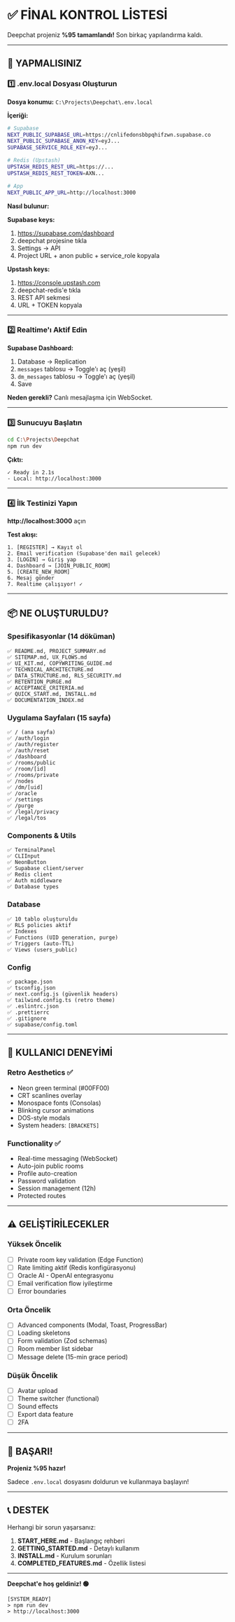 # ✅ FİNAL KONTROL LİSTESİ

Deepchat projeniz **%95 tamamlandı!** Son birkaç yapılandırma kaldı.

---

## 🎯 YAPMALISINIZ

### 1️⃣ .env.local Dosyası Oluşturun

**Dosya konumu:** `C:\Projects\Deepchat\.env.local`

**İçeriği:**
```bash
# Supabase
NEXT_PUBLIC_SUPABASE_URL=https://cnlifedonsbbpqhifzwn.supabase.co
NEXT_PUBLIC_SUPABASE_ANON_KEY=eyJ...
SUPABASE_SERVICE_ROLE_KEY=eyJ...

# Redis (Upstash)
UPSTASH_REDIS_REST_URL=https://...
UPSTASH_REDIS_REST_TOKEN=AXN...

# App
NEXT_PUBLIC_APP_URL=http://localhost:3000
```

**Nasıl bulunur:**

**Supabase keys:**
1. https://supabase.com/dashboard
2. deepchat projesine tıkla
3. Settings → API
4. Project URL + anon public + service_role kopyala

**Upstash keys:**
1. https://console.upstash.com
2. deepchat-redis'e tıkla
3. REST API sekmesi
4. URL + TOKEN kopyala

---

### 2️⃣ Realtime'ı Aktif Edin

**Supabase Dashboard:**
1. Database → Replication
2. `messages` tablosu → Toggle'ı aç (yeşil)
3. `dm_messages` tablosu → Toggle'ı aç (yeşil)
4. Save

**Neden gerekli?** Canlı mesajlaşma için WebSocket.

---

### 3️⃣ Sunucuyu Başlatın

```bash
cd C:\Projects\Deepchat
npm run dev
```

**Çıktı:**
```
✓ Ready in 2.1s
- Local: http://localhost:3000
```

---

### 4️⃣ İlk Testinizi Yapın

**http://localhost:3000** açın

**Test akışı:**
```
1. [REGISTER] → Kayıt ol
2. Email verification (Supabase'den mail gelecek)
3. [LOGIN] → Giriş yap
4. Dashboard → [JOIN_PUBLIC_ROOM]
5. [CREATE_NEW_ROOM]
6. Mesaj gönder
7. Realtime çalışıyor! ✓
```

---

## 📦 NE OLUŞTURULDU?

### Spesifikasyonlar (14 döküman)
```
✅ README.md, PROJECT_SUMMARY.md
✅ SITEMAP.md, UX_FLOWS.md
✅ UI_KIT.md, COPYWRITING_GUIDE.md
✅ TECHNICAL_ARCHITECTURE.md
✅ DATA_STRUCTURE.md, RLS_SECURITY.md
✅ RETENTION_PURGE.md
✅ ACCEPTANCE_CRITERIA.md
✅ QUICK_START.md, INSTALL.md
✅ DOCUMENTATION_INDEX.md
```

### Uygulama Sayfaları (15 sayfa)
```
✅ / (ana sayfa)
✅ /auth/login
✅ /auth/register
✅ /auth/reset
✅ /dashboard
✅ /rooms/public
✅ /room/[id]
✅ /rooms/private
✅ /nodes
✅ /dm/[uid]
✅ /oracle
✅ /settings
✅ /purge
✅ /legal/privacy
✅ /legal/tos
```

### Components & Utils
```
✅ TerminalPanel
✅ CLIInput
✅ NeonButton
✅ Supabase client/server
✅ Redis client
✅ Auth middleware
✅ Database types
```

### Database
```
✅ 10 tablo oluşturuldu
✅ RLS policies aktif
✅ Indexes
✅ Functions (UID generation, purge)
✅ Triggers (auto-TTL)
✅ Views (users_public)
```

### Config
```
✅ package.json
✅ tsconfig.json
✅ next.config.js (güvenlik headers)
✅ tailwind.config.ts (retro theme)
✅ .eslintrc.json
✅ .prettierrc
✅ .gitignore
✅ supabase/config.toml
```

---

## 🎨 KULLANICI DENEYİMİ

### Retro Aesthetics ✅
- Neon green terminal (#00FF00)
- CRT scanlines overlay
- Monospace fonts (Consolas)
- Blinking cursor animations
- DOS-style modals
- System headers: `[BRACKETS]`

### Functionality ✅
- Real-time messaging (WebSocket)
- Auto-join public rooms
- Profile auto-creation
- Password validation
- Session management (12h)
- Protected routes

---

## ⚠️ GELİŞTİRİLECEKLER

### Yüksek Öncelik
- [ ] Private room key validation (Edge Function)
- [ ] Rate limiting aktif (Redis konfigürasyonu)
- [ ] Oracle AI - OpenAI entegrasyonu
- [ ] Email verification flow iyileştirme
- [ ] Error boundaries

### Orta Öncelik
- [ ] Advanced components (Modal, Toast, ProgressBar)
- [ ] Loading skeletons
- [ ] Form validation (Zod schemas)
- [ ] Room member list sidebar
- [ ] Message delete (15-min grace period)

### Düşük Öncelik
- [ ] Avatar upload
- [ ] Theme switcher (functional)
- [ ] Sound effects
- [ ] Export data feature
- [ ] 2FA

---

## 🎉 BAŞARI!

**Projeniz %95 hazır!**

Sadece `.env.local` dosyasını doldurun ve kullanmaya başlayın!

---

## 📞 DESTEK

Herhangi bir sorun yaşarsanız:

1. **START_HERE.md** - Başlangıç rehberi
2. **GETTING_STARTED.md** - Detaylı kullanım
3. **INSTALL.md** - Kurulum sorunları
4. **COMPLETED_FEATURES.md** - Özellik listesi

---

**Deepchat'e hoş geldiniz! 🟢**

```
[SYSTEM_READY]
> npm run dev
> http://localhost:3000
```











